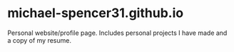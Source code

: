 # michael-spencer31.github.io

Personal website/profile page. Includes personal projects I have made and a copy of my resume. 
